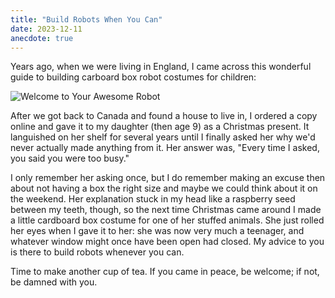 ```yaml
---
title: "Build Robots When You Can"
date: 2023-12-11
anecdote: true
---
```


Years ago, when we were living in England,
I came across this wonderful guide
to building carboard box robot costumes for children:

<div class="center">
  <img src="@root/files/2023/awesome-robot.png" alt="Welcome to Your Awesome Robot"/>
</div>

After we got back to Canada and found a house to live in,
I ordered a copy online and gave it to my daughter (then age 9)
as a Christmas present.
It languished on her shelf for several years
until I finally asked her why we'd never actually made anything from it.
Her answer was,
"Every time I asked, you said you were too busy."

I only remember her asking once,
but I do remember making an excuse then about not having a box the right size
and maybe we could think about it on the weekend.
Her explanation stuck in my head like a raspberry seed between my teeth,
though,
so the next time Christmas came around
I made a little cardboard box costume for one of her stuffed animals.
She just rolled her eyes when I gave it to her:
she was now very much a teenager,
and whatever window might once have been open had closed.
My advice to you is there to build robots whenever you can.

Time to make another cup of tea.
If you came in peace, be welcome;
if not, be damned with you.
